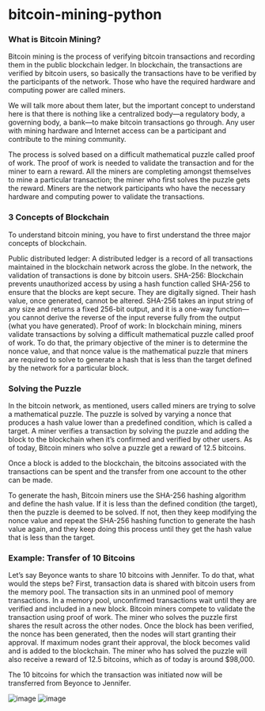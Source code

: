 # bitcoin-mining-python

<h3>What is Bitcoin Mining? </h3>

Bitcoin mining is the process of verifying bitcoin transactions and recording them in the public blockchain ledger. In blockchain, the transactions are verified by bitcoin users, so basically the transactions have to be verified by the participants of the network. Those who have the required hardware and computing power are called miners.

We will talk more about them later, but the important concept to understand here is that there is nothing like a centralized body—a regulatory body, a governing body, a bank—to make bitcoin transactions go through. Any user with mining hardware and Internet access can be a participant and contribute to the mining community.

The process is solved based on a difficult mathematical puzzle called proof of work. The proof of work is needed to validate the transaction and for the miner to earn a reward. All the miners are completing amongst themselves to mine a particular transaction; the miner who first solves the puzzle gets the reward. Miners are the network participants who have the necessary hardware and computing power to validate the transactions.

<h3> 3 Concepts of Blockchain   </h3>

To understand bitcoin mining, you have to first understand the three major concepts of blockchain.

Public distributed ledger: A distributed ledger is a record of all transactions maintained in the blockchain network across the globe. In the network, the validation of transactions is done by bitcoin users.
SHA-256: Blockchain prevents unauthorized access by using a hash function called SHA-256 to ensure that the blocks are kept secure. They are digitally signed. Their hash value, once generated, cannot be altered. SHA-256 takes an input string of any size and returns a fixed 256-bit output, and it is a one-way function—you cannot derive the reverse of the input reverse fully from the output (what you have generated).
Proof of work: In blockchain mining, miners validate transactions by solving a difficult mathematical puzzle called proof of work. To do that, the primary objective of the miner is to determine the nonce value, and that nonce value is the mathematical puzzle that miners are required to solve to generate a hash that is less than the target defined by the network for a particular block.

<h3> Solving the Puzzle </h3>

In the bitcoin network, as mentioned, users called miners are trying to solve a mathematical puzzle. The puzzle is solved by varying a nonce that produces a hash value lower than a predefined condition, which is called a target. A miner verifies a transaction by solving the puzzle and adding the block to the blockchain when it’s confirmed and verified by other users. As of today, Bitcoin miners who solve a puzzle get a reward of 12.5 bitcoins.

Once a block is added to the blockchain, the bitcoins associated with the transactions can be spent and the transfer from one account to the other can be made.

To generate the hash, Bitcoin miners use the SHA-256 hashing algorithm and define the hash value. If it is less than the defined condition (the target), then the puzzle is deemed to be solved. If not, then they keep modifying the nonce value and repeat the SHA-256 hashing function to generate the hash value again, and they keep doing this process until they get the hash value that is less than the target.

<h3>Example: Transfer of 10 Bitcoins</h3>
Let’s say Beyonce wants to share 10 bitcoins with Jennifer. To do that, what would the steps be? First, transaction data is shared with bitcoin users from the memory pool. The transaction sits in an unmined pool of memory transactions. In a memory pool, unconfirmed transactions wait until they are verified and included in a new block. Bitcoin miners compete to validate the transaction using proof of work. The miner who solves the puzzle first shares the result across the other nodes. Once the block has been verified, the nonce has been generated, then the nodes will start granting their approval. If maximum nodes grant their approval, the block becomes valid and is added to the blockchain. The miner who has solved the puzzle will also receive a reward of 12.5 bitcoins, which as of today is around $98,000.

The 10 bitcoins for which the transaction was initiated now will be transferred from Beyonce to Jennifer.



![image](https://user-images.githubusercontent.com/48207530/114278025-686b0180-9a4b-11eb-82a7-b80be883a40f.png)
![image](https://user-images.githubusercontent.com/48207530/114278009-5ab57c00-9a4b-11eb-8fa3-1e3991343dcf.png)

